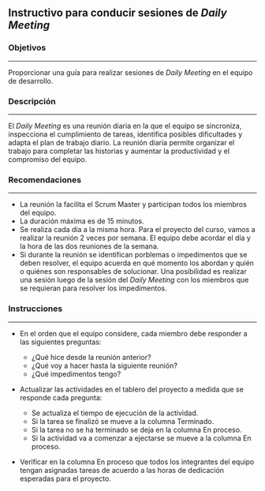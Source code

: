 ## Instructivo para conducir sesiones de *Daily Meeting*

### Objetivos
---
Proporcionar una guía para realizar sesiones de *Daily Meeting* en el equipo de desarrollo.

### Descripción 
---
El *Daily Meeting* es una reunión diaria en la que el equipo se sincroniza, inspecciona el cumplimiento de tareas, identifica posibles dificultades y adapta el plan de trabajo diario. La reunión diaria permite organizar el trabajo para completar las historias y aumentar la productividad y el compromiso del equipo. 

### Recomendaciones
---
* La reunión la facilita el Scrum Master y participan todos los miembros del equipo.
* La duración máxima es de 15 minutos.
* Se realiza cada día a la misma hora. Para el proyecto del curso, vamos a realizar la reunión 2 veces por semana. El equipo debe acordar el día y la hora de las dos reuniones de la semana.
* Si durante la reunión se identifican porblemas o impedimentos que se deben resolver, el equipo acuerda en qué momento los abordan y quién o quiénes son responsables de solucionar. Una posibilidad es realizar una sesión luego de la sesión del *Daily Meeting* con los miembros que se requieran para resolver los impedimentos.

### Instrucciones
---
* En el orden que el equipo considere, cada miembro debe responder a las siguientes preguntas:
  * ¿Qué hice desde la reunión anterior? 
  * ¿Qué voy a hacer hasta la siguiente reunión?
  * ¿Qué impedimentos tengo?
 
* Actualizar las actividades en el tablero del proyecto a medida que se responde cada pregunta: 
  *  Se actualiza el tiempo de ejecución de la actividad.
  *  Si la tarea se finalizó se mueve a la columna Terminado.
  *  Si la tarea no se ha terminado se deja en la columna En proceso.
  *  Si la actividad va a comenzar a ejectarse se mueve a la columna En proceso.

* Verificar en la columna En proceso que todos los integrantes del equipo tengan asignadas tareas de acuerdo a las horas de dedicación esperadas para el proyecto.

